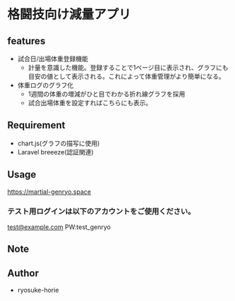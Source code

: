 # 格闘技向け減量アプリ

## features
- 試合日/出場体重登録機能
    - 計量を意識した機能。登録することで1ページ目に表示され、グラフにも目安の値として表示される。これによって体重管理がより簡単になる。
- 体重ログのグラフ化
    - 1週間の体重の増減がひと目でわかる折れ線グラフを採用
    - 試合出場体重を設定すればこちらにも表示。

## Requirement
- chart.js(グラフの描写に使用)
- Laravel breeeze(認証関連)

## Usage
https://martial-genryo.space

### テスト用ログインは以下のアカウントをご使用ください。
test@example.com
PW:test_genryo


## Note
 
## Author
* ryosuke-horie
